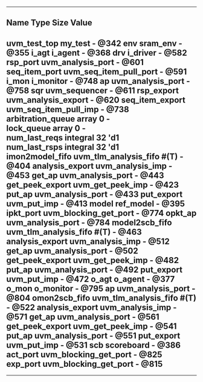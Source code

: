 ------------------------------------------------------------------
Name                       Type                        Size  Value
------------------------------------------------------------------
uvm_test_top               my_test                     -     @342 
  env                      sram_env                    -     @355 
    i_agt                  i_agent                     -     @368 
      drv                  i_driver                    -     @582 
        rsp_port           uvm_analysis_port           -     @601 
        seq_item_port      uvm_seq_item_pull_port      -     @591 
      i_mon                i_monitor                   -     @748 
        ap                 uvm_analysis_port           -     @758 
      sqr                  uvm_sequencer               -     @611 
        rsp_export         uvm_analysis_export         -     @620 
        seq_item_export    uvm_seq_item_pull_imp       -     @738 
        arbitration_queue  array                       0     -    
        lock_queue         array                       0     -    
        num_last_reqs      integral                    32    'd1  
        num_last_rsps      integral                    32    'd1  
    imon2model_fifo        uvm_tlm_analysis_fifo #(T)  -     @404 
      analysis_export      uvm_analysis_imp            -     @453 
      get_ap               uvm_analysis_port           -     @443 
      get_peek_export      uvm_get_peek_imp            -     @423 
      put_ap               uvm_analysis_port           -     @433 
      put_export           uvm_put_imp                 -     @413 
    model                  ref_model                   -     @395 
      ipkt_port            uvm_blocking_get_port       -     @774 
      opkt_ap              uvm_analysis_port           -     @784 
    model2scb_fifo         uvm_tlm_analysis_fifo #(T)  -     @463 
      analysis_export      uvm_analysis_imp            -     @512 
      get_ap               uvm_analysis_port           -     @502 
      get_peek_export      uvm_get_peek_imp            -     @482 
      put_ap               uvm_analysis_port           -     @492 
      put_export           uvm_put_imp                 -     @472 
    o_agt                  o_agent                     -     @377 
      o_mon                o_monitor                   -     @795 
        ap                 uvm_analysis_port           -     @804 
    omon2scb_fifo          uvm_tlm_analysis_fifo #(T)  -     @522 
      analysis_export      uvm_analysis_imp            -     @571 
      get_ap               uvm_analysis_port           -     @561 
      get_peek_export      uvm_get_peek_imp            -     @541 
      put_ap               uvm_analysis_port           -     @551 
      put_export           uvm_put_imp                 -     @531 
    scb                    scoreboard                  -     @386 
      act_port             uvm_blocking_get_port       -     @825 
      exp_port             uvm_blocking_get_port       -     @815 
------------------------------------------------------------------
------------------------------------------------------------------

